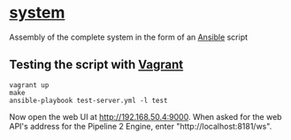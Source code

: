 # [system][]

Assembly of the complete system in the form of an [Ansible][] script

## Testing the script with [Vagrant][]

    vagrant up
    make
    ansible-playbook test-server.yml -l test

Now open the web UI at http://192.168.50.4:9000. When asked for the web API's address for the Pipeline 2
Engine, enter "http://localhost:8181/ws".


[system]: https://github.com/snaekobbi/system
[ansible]: http://www.ansible.com
[vagrant]: https://www.vagrantup.com/
